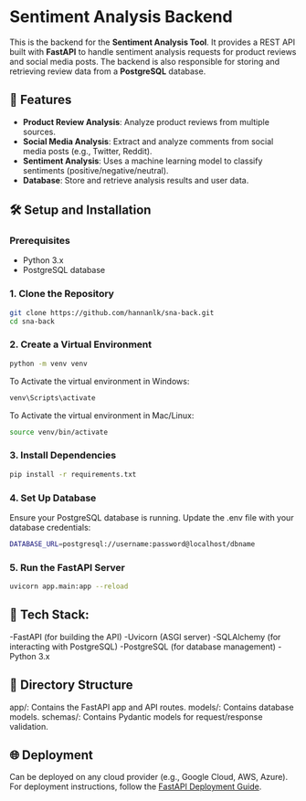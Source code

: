 # Sentiment Analysis Backend

This is the backend for the **Sentiment Analysis Tool**. It provides a REST API built with **FastAPI** to handle sentiment analysis requests for product reviews and social media posts. The backend is also responsible for storing and retrieving review data from a **PostgreSQL** database.

## 🚀 Features

- **Product Review Analysis**: Analyze product reviews from multiple sources.
- **Social Media Analysis**: Extract and analyze comments from social media posts (e.g., Twitter, Reddit).
- **Sentiment Analysis**: Uses a machine learning model to classify sentiments (positive/negative/neutral).
- **Database**: Store and retrieve analysis results and user data.

## 🛠️ Setup and Installation

### Prerequisites

- Python 3.x
- PostgreSQL database

### 1. Clone the Repository

```bash
git clone https://github.com/hannanlk/sna-back.git
cd sna-back
```
### 2. Create a Virtual Environment
```bash
python -m venv venv
```
To Activate the virtual environment in Windows: 
```bash
venv\Scripts\activate
```
To Activate the virtual environment in Mac/Linux: 
```bash
source venv/bin/activate
```
### 3. Install Dependencies
```bash
pip install -r requirements.txt
```
### 4. Set Up Database
Ensure your PostgreSQL database is running. Update the .env file with your database credentials:
```bash
DATABASE_URL=postgresql://username:password@localhost/dbname
```
### 5. Run the FastAPI Server
```bash
uvicorn app.main:app --reload
```
## 📝 Tech Stack:
-FastAPI (for building the API)
-Uvicorn (ASGI server)
-SQLAlchemy (for interacting with PostgreSQL)
-PostgreSQL (for database management)
-Python 3.x

## 📂 Directory Structure
app/: Contains the FastAPI app and API routes.
models/: Contains database models.
schemas/: Contains Pydantic models for request/response validation.

## 🌐 Deployment
Can be deployed on any cloud provider (e.g., Google Cloud, AWS, Azure).
For deployment instructions, follow the [FastAPI Deployment Guide](https://fastapi.tiangolo.com/deployment/).

